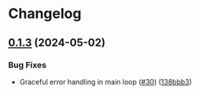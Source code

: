 # Changelog

## [0.1.3](https://github.com/Lendable/sloth/compare/0.1.2...0.1.3) (2024-05-02)


### Bug Fixes

* Graceful error handling in main loop ([#30](https://github.com/Lendable/sloth/issues/30)) ([138bbb3](https://github.com/Lendable/sloth/commit/138bbb397c0bed5d1a39f2c5af21dd3535e3a9d6))
